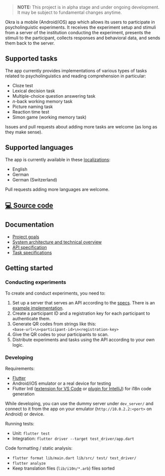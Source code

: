 > **NOTE:** This project is in alpha stage and under ongoing development. It may be subject to fundamental changes anytime.

Okra is a mobile (Android/iOS) app which allows its users to participate in psycholinguistic experiments. It receives the experiment setup and stimuli from a server of the institution conducting the experiment, presents the stimuli to the participant, collects responses and behavioral data, and sends them back to the server.

## Supported tasks

The app currently provides implementations of various types of tasks related to psycholinguistics and reading comprehension in particular:

- Cloze test
- Lexical decision task
- Multiple-choice question answering task
- *n*-back working memory task
- Picture naming task
- Reaction time test
- Simon game (working memory task)

Issues and pull requests about adding more tasks are welcome (as long as they make sense).

## Supported languages

The app is currently available in these [localizations](https://github.com/saeub/okra/tree/master/lib/l10n):

- English
- German
- German (Switzerland)

Pull requests adding more languages are welcome.

## [💻 Source code](https://github.com/saeub/okra)

## Documentation

- [Project goals](goals.md)
- [System architecture and technical overview](architecture.md)
- [API specification](api/index.html)
- [Task specifications](tasks.md)

## Getting started

### Conducting experiments

To create and conduct experiments, you need to:

1. Set up a server that serves an API according to the [specs](api/index.html). There is an [example implementation](https://github.com/saeub/okra-server-example).
1. Create a participant ID and a registration key for each participant to authenticate them.
1. Generate QR codes from strings like this:  
   `<base-url>\n<participant-id>\n<registration-key>`
1. Give the QR codes to your participants to scan.
1. Distribute experiments and tasks using the API according to your own logic.

### Developing

Requirements:

- [Flutter](https://flutter.dev/)
- Android/iOS emulator or a real device for testing
- Flutter Intl ([extension for VS Code](https://marketplace.visualstudio.com/items?itemName=localizely.flutter-intl) or [plugin for IntelliJ](https://plugins.jetbrains.com/plugin/13666-flutter-intl)) for i18n code generation

While developing, you can use the dummy server under `dev_server/` and connect to it from the app on your emulator (`http://10.0.2.2:<port>` on Android) or device.

Running tests:

- Unit: `flutter test`
- Integration: `flutter driver --target test_driver/app.dart`

Code formatting / static analysis:

- `flutter format lib/main.dart lib/src/ test/ test_driver/`
- `flutter analyze`
- Keep translation files (`lib/i10n/*.arb`) files sorted
